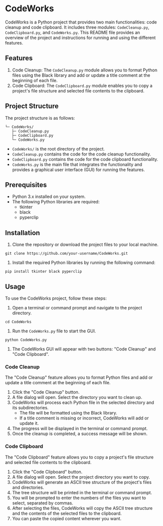 # CodeWorks

CodeWorks is a Python project that provides two main functionalities: code cleanup and code clipboard. It includes three modules: `CodeCleanup.py`, `CodeClipboard.py`, and `CodeWorks.py`. This README file provides an overview of the project and instructions for running and using the different features.

## Features

1. Code Cleanup: The `CodeCleanup.py` module allows you to format Python files using the Black library and add or update a title comment at the beginning of each file.
2. Code Clipboard: The `CodeClipboard.py` module enables you to copy a project's file structure and selected file contents to the clipboard.

## Project Structure

The project structure is as follows:

```
└─ CodeWorks/
   ├─ CodeCleanup.py
   ├─ CodeClipboard.py
   └─ CodeWorks.py
```

- `CodeWorks/` is the root directory of the project.
- `CodeCleanup.py` contains the code for the code cleanup functionality.
- `CodeClipboard.py` contains the code for the code clipboard functionality.
- `CodeWorks.py` is the main file that integrates the functionality and provides a graphical user interface (GUI) for running the features.

## Prerequisites

- Python 3.x installed on your system.
- The following Python libraries are required:
  - tkinter
  - black
  - pyperclip

## Installation

1. Clone the repository or download the project files to your local machine.

```
git clone https://github.com/your-username/CodeWorks.git
```

1. Install the required Python libraries by running the following command:

```
pip install tkinter black pyperclip
```

## Usage

To use the CodeWorks project, follow these steps:

1. Open a terminal or command prompt and navigate to the project directory.

```
cd CodeWorks
```

1. Run the `CodeWorks.py` file to start the GUI.

```
python CodeWorks.py
```

1. The CodeWorks GUI will appear with two buttons: "Code Cleanup" and "Code Clipboard".

### Code Cleanup

The "Code Cleanup" feature allows you to format Python files and add or update a title comment at the beginning of each file.

1. Click the "Code Cleanup" button.
2. A file dialog will open. Select the directory you want to clean up.
3. CodeWorks will process each Python file in the selected directory and its subdirectories.
   - The file will be formatted using the Black library.
   - If a title comment is missing or incorrect, CodeWorks will add or update it.
4. The progress will be displayed in the terminal or command prompt.
5. Once the cleanup is completed, a success message will be shown.

### Code Clipboard

The "Code Clipboard" feature allows you to copy a project's file structure and selected file contents to the clipboard.

1. Click the "Code Clipboard" button.
2. A file dialog will open. Select the project directory you want to copy.
3. CodeWorks will generate an ASCII tree structure of the project's files and directories.
4. The tree structure will be printed in the terminal or command prompt.
5. You will be prompted to enter the numbers of the files you want to select, separated by commas.
6. After selecting the files, CodeWorks will copy the ASCII tree structure and the contents of the selected files to the clipboard.
7. You can paste the copied content wherever you want.